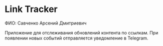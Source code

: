 # Link Tracker

ФИО: Савченко Арсений Дмитриевич

Приложение для отслеживания обновлений контента по ссылкам.
При появлении новых событий отправляется уведомление в Telegram.
